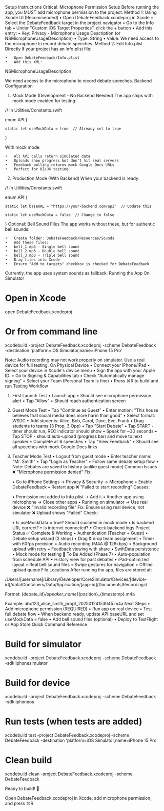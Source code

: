 Setup Instructions
Critical: Microphone Permission Setup
Before running the app, you MUST add microphone permission to the project:
Method 1: Using Xcode UI (Recommended)
	•	Open DebateFeedback.xcodeproj in Xcode
	•	Select the DebateFeedback target in the project navigator
	•	Go to the Info tab
	•	Under "Custom iOS Target Properties", click the + button
	•	Add this entry:
	•	Key: Privacy - Microphone Usage Description (or NSMicrophoneUsageDescription)
	•	Type: String
	•	Value: We need access to the microphone to record debate speeches.
Method 2: Edit Info.plist Directly
If your project has an Info.plist file:

	•	Open DebateFeedback/Info.plist
	•	Add this XML:

<key>NSMicrophoneUsageDescription</key>

<string>We need access to the microphone to record debate speeches.</string>
Backend Configuration
1. Mock Mode (Development - No Backend Needed)
The app ships with mock mode enabled for testing:

// In Utilities/Constants.swift

enum API {

    static let useMockData = true  // Already set to true

}

With mock mode:

	•	All API calls return simulated data
	•	Uploads show progress but don't hit real servers
	•	Feedback polling returns mock Google Docs URLs
	•	Perfect for UI/UX testing
2. Production Mode (With Backend)
When your backend is ready:

// In Utilities/Constants.swift

enum API {

    static let baseURL = "https://your-backend.com/api"  // Update this

    static let useMockData = false  // Change to false

}
Optional: Bell Sound Files
The app works without these, but for authentic bell sounds:

	•	Create folder: DebateFeedback/Resources/Sounds
	•	Add these files:
	•	bell_1.mp3 - Single bell sound
	•	bell_2.mp3 - Double bell sound
	•	bell_3.mp3 - Triple bell sound
	•	Drag files into Xcode
	•	Ensure "Add to targets" checkbox is checked for DebateFeedback

Currently, the app uses system sounds as fallback.
Running the App
On Simulator
# Open in Xcode

open DebateFeedback.xcodeproj

# Or from command line

xcodebuild -project DebateFeedback.xcodeproj -scheme DebateFeedback -destination 'platform=iOS Simulator,name=iPhone 15 Pro'

Note: Audio recording may not work properly on simulator. Use a real device for full testing.
On Physical Device
	•	Connect your iPhone/iPad
	•	Select your device in Xcode's device menu
	•	Sign the app with your Apple ID:
	•	Go to Signing & Capabilities tab
	•	Check "Automatically manage signing"
	•	Select your Team (Personal Team is fine)
	•	Press ⌘R to build and run
Testing Workflow
1. First Launch Test
	•	Launch app
	•	Should see microphone permission alert
	•	Tap "Allow"
	•	Should reach authentication screen
2. Guest Mode Test
	•	Tap "Continue as Guest"
	•	Enter motion: "This house believes that social media does more harm than good"
	•	Select format: WSDC
	•	Add students: Alice, Bob, Carol, Dave, Eve, Frank
	•	Drag students to teams (3 Prop, 3 Opp)
	•	Tap "Start Debate"
	•	Tap START - timer should run, REC indicator should show
	•	Speak for ~30 seconds
	•	Tap STOP - should auto-upload (progress bar) and move to next speaker
	•	Complete all 6 speeches
	•	Tap "View Feedback"
	•	Should see all speeches with mock Google Docs links
3. Teacher Mode Test
	•	Logout from guest mode
	•	Enter teacher name: "Mr. Smith"
	•	Tap "Login as Teacher"
	•	Follow same debate setup flow
	•	Note: Debates are saved to history (unlike guest mode)
Common Issues
❌ "Microphone permission denied"
Fix:

	•	Go to iPhone Settings → Privacy & Security → Microphone
	•	Enable DebateFeedback
	•	Restart app
❌ "Failed to start recording"
Causes:

	•	Permission not added to Info.plist → Add it
	•	Another app using microphone → Close other apps
	•	Running on simulator → Use real device
❌ "Invalid recording file"
Fix: Ensure using real device, not simulator
❌ Upload shows "Failed"
Check:

	•	Is useMockData = true? Should succeed in mock mode
	•	Is backend URL correct?
	•	Is internet connected?
	•	Check backend logs
Project Status
✅ Complete & Working
	•	Authentication (Teacher + Guest)
	•	Debate setup wizard (3 steps)
	•	Drag & drop team assignment
	•	Timer with 60fps precision
	•	Audio recording (M4A @ 128kbps)
	•	Background upload with retry
	•	Feedback viewing with share
	•	SwiftData persistence
	•	Mock mode for testing
🚧 To Be Added (Phase 7)
	•	Auto-population from schedule API
	•	History view for past debates
	•	iPad-optimized layout
	•	Real bell sound files
	•	Swipe gestures for navigation
	•	Offline upload queue
File Locations
After running the app, files are stored at:

/Users/[username]/Library/Developer/CoreSimulator/Devices/[device-id]/data/Containers/Data/Application/[app-id]/Documents/Recordings/

Format: {debate_id}_{speaker_name}_{position}_{timestamp}.m4a

Example: abc123_alice_smith_prop1_20250124153045.m4a
Next Steps
	•	Add microphone permission (REQUIRED)
	•	Run app on real device
	•	Test full debate flow
	•	When backend ready, update API baseURL and set useMockData = false
	•	Add bell sound files (optional)
	•	Deploy to TestFlight or App Store
Quick Command Reference
# Build for simulator

xcodebuild -project DebateFeedback.xcodeproj -scheme DebateFeedback -sdk iphonesimulator

# Build for device

xcodebuild -project DebateFeedback.xcodeproj -scheme DebateFeedback -sdk iphoneos

# Run tests (when tests are added)

xcodebuild test -project DebateFeedback.xcodeproj -scheme DebateFeedback -destination 'platform=iOS Simulator,name=iPhone 15 Pro'

# Clean build

xcodebuild clean -project DebateFeedback.xcodeproj -scheme DebateFeedback



Ready to build! 🚀

Open DebateFeedback.xcodeproj in Xcode, add microphone permission, and press ⌘R.

